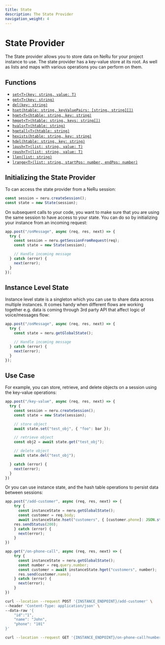 ```yaml
---
title: State
description: The State Provider
navigation_weight: 4
---
```


# State Provider

The State provider allows you to store data on NeRu for your project instance to use. The state provider has a key-value store at its root. As well as lists and maps with various operations you can perform on them.

## Functions

* [`set<T>(key: string, value: T)`](/neru/code-snippets/state-provider/key-value-operations#set-a-value)
* [`get<T>(key: string)`](/neru/code-snippets/state-provider/key-value-operations#get-a-value)
* [`del(key: string)`](/neru/code-snippets/state-provider/key-value-operations#delete-a-value)
* [`hset(htable: string, keyValuePairs: [string, string][])`](/neru/code-snippets/state-provider/hash-table-operations#set-hash-table-values)
* [`hget<T>(htable: string, key: string)`](/neru/code-snippets/state-provider/hash-table-operations#get-a-hash-table-value)
* [`hmget<T>(htable: string, keys: string[])`](/neru/code-snippets/state-provider/hash-table-operations#getting-multiple-hash-table-values)
* [`hvals<T>(htable: string)`](/neru/code-snippets/state-provider/hash-table-operations#getting-all-hash-table-values)
* [`hgetall<T>(htable: string)`](/neru/code-snippets/state-provider/hash-table-operations#get-a-hash-table)
* [`hexists(htable: string, key: string)`](/neru/code-snippets/state-provider/hash-table-operations#check-a-hash-table-key-exists)
* [`hdel(htable: string, key: string)`](/neru/code-snippets/state-provider/hash-table-operations#delete-a-hash-table-value)
* [`lpush<T>(list: string, value: T)`](/neru/code-snippets/state-provider/list-operations#insert-elements-at-the-list-s-start)
* [`rpush<T>(list: string, value: T)`](/neru/code-snippets/state-provider/list-operations#insert-elements-at-the-list-s-end)
* [`llen(list: string)`](/neru/code-snippets/state-provider/list-operations#get-a-list-s-length)
* [`lrange<T>(list: string, startPos: number, endPos: number)`](/neru/code-snippets/state-provider/list-operations#get-a-list-elements-with-a-range)

## Initializing the State Provider

To can access the state provider from a NeRu session:

```javascript
const session = neru.createSession();
const state = new State(session);
```

On subsequent calls to your code, you want to make sure that you are using the same session to have access to your state. You can do so by initializing your instance from an incoming request: 

```javascript
app.post("/onMessage", async (req, res, next) => {
  try {
    const session = neru.getSessionFromRequest(req);
    const state = new State(session);

    // Handle incoming message
  } catch (error) {
    next(error);
  }
});
```

## Instance Level State

Instance level state is a singleton which you can use to share data across multiple instances. It comes handy when different flows are working together e.g. data is coming through 3rd party API that affect logic of voice/messages flow:


```javascript
app.post("/onMessage", async (req, res, next) => {
  try {
    const state = neru.getGlobalState();

    // Handle incoming message
  } catch (error) {
    next(error);
  }
});
```

## Use Case

For example, you can store, retrieve, and delete objects on a session using the key-value operations:

```javascript
app.post("/key-value", async (req, res, next) => {
  try {
    const session = neru.createSession();
    const state = new State(session);

    // store object
    await state.set("test_obj", { "foo": bar });

    // retrieve object
    const obj2 = await state.get("test_obj");

    // delete object
    await state.del("test_obj");

  } catch (error) {
    next(error);
  }
})
```

Or you can use instance state, and the hash table operations to persist data between sessions:

```javascript
app.post("/add-customer", async (req, res, next) => {
	try {
	  const instanceState = neru.getGlobalState();
	  const customer = req.body;
	  await instanceState.hset("customers", { [customer.phone]: JSON.stringify(customer) });
    res.sendStatus(200);
	} catch (error) {
	  next(error);
	}
})
```

```javascript
app.get("/on-phone-call", async (req, res, next) => {
	try {
	  const instanceState = neru.getGlobalState();
	  const number = req.query.number;
	  const customer = await instanceState.hget("customers", number);
	  res.send(customer.name);
	} catch (error) {
	  next(error);
	}
})
```

```sh
curl --location --request POST '{INSTANCE_ENDPOINT}/add-customer' \
--header 'Content-Type: application/json' \
--data-raw '{
    "id":"1",
    "name": "John",
    "phone": "101"
}'

curl --location --request GET '{INSTANCE_ENDPOINT}/on-phone-call?number=101'
```